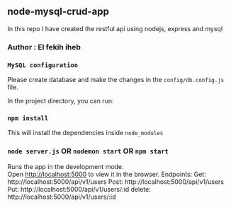 ## node-mysql-crud-app
In this repo I have created the restful api using nodejs, express and mysql

### Author : El fekih iheb

### `MySQL configuration`
Please create database and make the changes in the `config/db.config.js` file.

In the project directory, you can run:

### `npm install`

This will install the dependencies inside `node_modules`

### `node server.js` OR `nodemon start` OR `npm start`

Runs the app in the development mode.<br>
Open [http://localhost:5000](http://localhost:5000) to view it in the browser.
Endpoints:   Get:   http://localhost:5000/api/v1/users
Post: http://localhost:5000/api/v1/users
Put: http://localhost:5000/api/v1/users/:id
delete: http://localhost:5000/api/v1/users/:id